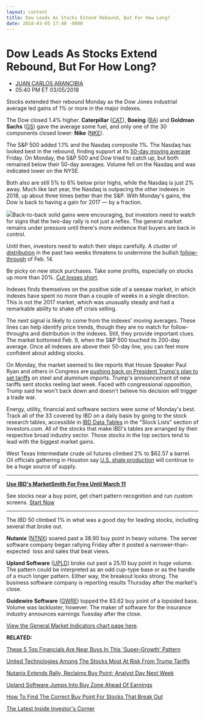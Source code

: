 ```yaml
---
layout: content
title: Dow Leads As Stocks Extend Rebound, But For How Long?
date: 2018-03-05 17:40 -0800
---
```



Dow Leads As Stocks Extend Rebound, But For How Long?
======================================================




* [JUAN CARLOS ARANCIBIA](https://www.investors.com/author/arancibiaj/ "Posts by JUAN CARLOS ARANCIBIA")
* 05:40 PM ET 03/05/2018




Stocks extended their rebound Monday as the Dow Jones industrial average led gains of 1% or more in the major indexes.




 The Dow closed 1.4% higher. **Caterpillar** ([CAT](https://research.investors.com/quote.aspx?symbol=CAT)), **Boeing** ([BA](https://research.investors.com/quote.aspx?symbol=BA)) and **Goldman Sachs** ([GS](https://research.investors.com/quote.aspx?symbol=GS)) gave the average some fuel, and only one of the 30 components closed lower: **Nike** ([NKE](https://research.investors.com/quote.aspx?symbol=NKE)).


The S&P 500 added 1.1% and the Nasdaq composite 1%. The Nasdaq has looked best in the rebound, finding support at its [50-day moving average](http://www.investors.com/how-to-invest/investors-corner/50-day-moving-average/) Friday. On Monday, the S&P 500 and Dow tried to catch up, but both remained below their 50-day averages. Volume fell on the Nasdaq and was indicated lower on the NYSE.


Both also are still 5% to 6% below prior highs, while the Nasdaq is just 2% away. Much like last year, the Nasdaq is outpacing the other indexes in 2018, up about three times better than the S&P. With Monday's gains, the Dow is back to having a gain for 2017 — by a fraction.


![](https://www.investors.com/wp-content/uploads/2018/03/MP030518-230x300.jpg)Back-to-back solid gains were encouraging, but investors need to watch for signs that the two-day rally is not just a reflex. The general market remains under pressure until there's more evidence that buyers are back in control.


Until then, investors need to watch their steps carefully. A cluster of [distribution](http://www.investors.com/ibd-university/market-timing/market-tops/) in the past two weeks threatens to undermine the bullish [follow-through](http://www.investors.com/ibd-university/market-timing/market-bottoms/) of Feb. 14.


Be picky on new stock purchases. Take some profits, especially on stocks up more than 20%. [Cut losses short](https://www.investors.com/how-to-invest/investors-corner/still-the-no-1-rule-for-stock-investors-always-cut-your-losses-short/).


Indexes finds themselves on the positive side of a seesaw market, in which indexes have spent no more than a couple of weeks in a single direction. This is not the 2017 market, which was unusually steady and had a remarkable ability to shake off crisis selling.


The next signal is likely to come from the indexes' moving averages. These lines can help identify price trends, though they are no match for follow-throughs and distribution in the indexes. Still, they provide important clues. The market bottomed Feb. 9, when the S&P 500 touched its 200-day average. Once all indexes are above their 50-day line, you can feel more confident about adding stocks.


On Monday, the market seemed to like reports that House Speaker Paul Ryan and others in Congress are [pushing back on President Trump's plan to set tariffs](https://www.investors.com/news/could-congress-block-trump-steel-tariffs/) on steel and aluminum imports. Trump's announcement of new tariffs sent stocks reeling last week. Faced with congressional opposition, Trump said he won't back down and doesn't believe his decision will trigger a trade war.


Energy, utility, financial and software sectors were some of Monday's best. Track all of the 33 covered by IBD on a daily basis by going to the stock research tables, accessible in [IBD Data Tables](https://www.investors.com/ibd-data-tables/) in the "Stock Lists" section of Investors.com. All of the stocks that make IBD's tables are arranged by their respective broad industry sector. Those stocks in the top sectors tend to lead with the biggest market gains.


West Texas Intermediate crude oil futures climbed 2% to $62.57 a barrel. Oil officials gathering in Houston say [U.S. shale production](https://www.investors.com/news/opec-russia-may-be-trapped-by-flood-of-oil-from-u-s-shale-producers/) will continue to be a huge source of supply.




---


**[Use IBD's MarketSmith For Free Until March 11](https://shop.investors.com/offer/splashresponsive.aspx?id=MarketSmith_FreeAccess&src=A00332A&intcode=MSFreeAccess_2018_IComContent3)**  

See stocks near a buy point, get chart pattern recognition and run custom screens. [Start Now](https://shop.investors.com/offer/splashresponsive.aspx?id=MarketSmith_FreeAccess&src=A00332A&intcode=MSFreeAccess_2018_IComContent3)


---


The IBD 50 climbed 1% in what was a good day for leading stocks, including several that broke out.


**Nutanix** ([NTNX](https://research.investors.com/quote.aspx?symbol=NTNX)) soared past a 38.90 buy point in heavy volume. The server software company began rallying Friday after it posted a narrower-than-expected  loss and sales that beat views.



**Upland Software** ([UPLD](https://research.investors.com/quote.aspx?symbol=UPLD)) broke out past a 25.10 buy point in huge volume. The pattern could be interpreted as an odd cup-type base or as the handle of a much longer pattern. Either way, the breakout looks strong. The business software company is reporting results Thursday after the market's close.


**Guidewire Software** ([GWRE](https://research.investors.com/quote.aspx?symbol=GWRE)) topped the 83.62 buy point of a lopsided base. Volume was lackluster, however. The maker of software for the insurance industry announces earnings Tuesday after the close.


[View the General Market Indicators chart page here](https://www.investors.com/wp-content/uploads/2018/03/IBD0503152543GMI.pdf).


**RELATED:**


[These 5 Top Financials Are Near Buys In This 'Super-Growth' Pattern](https://www.investors.com/market-trend/stock-market-today/bank-of-america-visa-lead-5-top-financials-near-buys-in-this-super-growth-pattern-sp-500-dow-jones-futures/)


[United Technologies Among The Stocks Most At Risk From Trump Tariffs](https://www.investors.com/news/trump-tariffs-united-technologies-among-the-most-at-risk/)


[Nutanix Extends Rally, Reclaims Buy Point; Analyst Day Next Week](https://www.investors.com/news/technology/nutanix-extends-rally-reclaims-buy-point-analyst-day-next-week/)


[Upland Software Jumps Into Buy Zone Ahead Of Earnings](https://www.investors.com/news/technology/upland-software-jumps-into-buy-zone-ahead-of-earnings/)


[How To Find The Correct Buy Point For Stocks That Break Out](http://www.investors.com/how-to-invest/investors-corner/chart-reading-basics-how-a-buy-point-marks-a-time-of-opportunity/)


[The Latest Inside Investor's Corner](https://www.investors.com/category/how-to-invest/investors-corner/)




